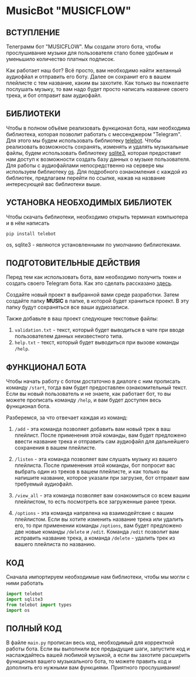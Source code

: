 # MusicBot "MUSICFLOW"

## ВСТУПЛЕНИЕ
Телеграмм бот "MUSICFLOW". Мы создали этого бота, чтобы прослушивание музыки для пользователя стало более удобным и уменьшило количество платных подписок. 

Как работает наш бот? Всё просто, вам необходимо найти желанный аудиофйал и отправить его боту. Далее он сохранит его в вашем плейлисте с тем название, каким вы захотите. 
Как только вы пожелаете послушать музыку, то вам надо будет просто написать название своего трека, и бот отправит вам аудиофайл.

## БИБЛИОТЕКИ
Чтобы в полном объёме реализовать функционал бота, нам необходима библиотека, которая позволит работать с мессенджером "Telegram". Для этого мы будем использовать библиотеку [telebot](https://pypi.org/project/pyTelegramBotAPI/0.3.0/). 
Чтобы реализовать возможность сохранять, изменять и удалять музыкальные файлы, будем использовать библиотеку [sqlite3](https://docs.python.org/3/library/sqlite3.html), которая предоставит нам доступ к возможности создать базу данных о музыке пользователя. 
Для работы с аудиофайлами непосредственно на сервере мы используем библиотеку [os](https://docs.python.org/3/library/os.html).
Для подробного ознакомления с каждой из библиотек, предлагаем перейти по ссылке, нажав на название интересующей вас библиотеки выше.

## УСТАНОВКА НЕОБХОДИМЫХ БИБЛИОТЕК

Чтобы скачать библиотеки, необходимо открыть терминал компьютера и в нём написать

```
pip install telebot
```
os, sqlite3 - являются установленными по умолчанию библиотеками.

## ПОДГОТОВИТЕЛЬНЫЕ ДЕЙСТВИЯ
Перед тем как использовать бота, вам необходимо получить токен и создать своего Telegram бота. Как это сделать рассказано [здесь](https://docs.radist.online/radist.online-docs/nashi-produkty/radist-web/podklyucheniya/telegram-bot/instrukciya-po-sozdaniyu-i-nastroiki-bota-v-botfather).

Создайте новый проект в выбранной вами среде разработки. Затем создайте папку **MUSIC** в папке, в которой будет храниться проект. В эту папку будут сохраняться все ваши аудиозаписи.

Также добавьте в ваш проект следующие текстовые файлы:

1. `validation.txt` - текст, который будет выводиться в чате при вводе пользователем данных неизвестного типа.
2. `help.txt` - текст, который будет выводиться при вызове команды `/help`.

## ФУНКЦИОНАЛ БОТА
Чтобы начать работу с ботом достаточно в диалоге с ним прописать команду `/start`, тогда вам будет предоставлен ознакомительный текст. Если вы новый пользователь и не знаете, как работает бот, то вы можете прописать команду `/help`, и вам будет доступен весь функционал бота. 

Разберемся, за что отвечает каждая из команд:

1. `/add` - эта команда позволяет добавить вам новый трек в ваш плейлист. После применения этой команды, вам будет предложено ввести название трека и отправить сам аудиофайл для дальнейшего сохранения в вашем плейлисте.

2. `/listen` - эта команда позволяет вам слушать музыку из вашего плейлиста. После применения этой команды, бот попросит вас выбрать один из треков в вашем плейлисте, и как только вы напишите название, которое указали при загрузке, бот отправит вам требуемый аудиофайл.

3. `/view_all` - эта команда позволяет вам ознакомиться со всем вашим плейлистом, то есть посмотреть все загруженные ранее треки.

4. `/options` - эта команда напрвлена на взаимодейтсвие с вашим плейлистом. Если вы хотите изменить название трека или удалить его, то при применении команды `/options`, вам будет предложено две новые команды `/delete` и `/edit`. Команда `/edit` позволит вам исправить название трека, а команда `/delete` - удалить трек из вашего плейлиста по названию.

## КОД
Сначала импортируем необходимые нам библиотеки, чтобы мы могли с ними работать
```python
import telebot
import sqlite3
from telebot import types
import os
```

## ПОЛНЫЙ КОД
В файле `main.py` прописан весь код, необходимый для корректной работы бота. Если вы выполнили все предыдущие шаги, запустите код и наслаждайтесь вашей любимой музыкой, а если вы захотите расширить функционал вашего музыкального бота, то можете править код и дополнить его нужными вам функциями. Приятного прослушивания!